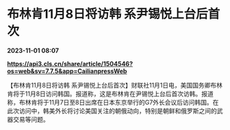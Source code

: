 # 布林肯11月8日将访韩 系尹锡悦上台后首次

**2023-11-01 08:07**

**https://api3.cls.cn/share/article/1504546?os=web&sv=7.7.5&app=CailianpressWeb**

【布林肯11月8日将访韩 系尹锡悦上台后首次】财联社11月1日电，美国国务卿布林肯将于11月8日访问韩国。报道称，这是布林肯在尹锡悦上台后首次访韩。报道称，布林肯将于11月7日至8日出席在日本东京举行的G7外长会议后访问韩国。在此次访问中，韩美外长将讨论美国关注的朝俄动向，特别是朝鲜和俄罗斯之间的武器交易等问题。